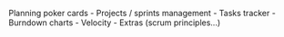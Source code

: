 Planning poker cards - Projects / sprints management - Tasks tracker - Burndown charts - Velocity - Extras (scrum principles...)